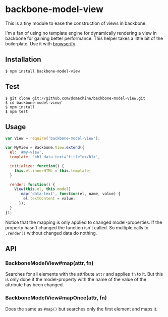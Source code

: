 # backbone-model-view

This is a tiny module to ease the construction of views in backbone.

I'm a fan of using no template engine for dynamically rendering a view
in backbone for gaining better performance. This helper takes a little
bit of the boilerplate. Use it with
[browserify](http://github.com/substack/node-browserify).

## Installation

    $ npm install backbone-model-view

## Test

    $ git clone git://github.com/domachine/backbone-model-view.git
    $ cd backbone-model-view/
    $ npm install
    $ npm test

## Usage

```js
var View = require('backbone-model-view');

var MyView = Backbone.View.extend({
  el: '#my-view',
  template: '<h1 data-text="title"></h1>',

  initialize: function() {
    this.el.innerHTML = this.template;
  }

  render: function() {
    View(this.el, this.model)
      .map('data-text', function(el, name, value) {
        el.textContent = value;
      });
  }
});
```

Notice that the mapping is only applied to changed
model-properties. If the property hasn't changed the function isn't
called. So multiple calls to `.render()` without changed data do
nothing.

## API

### BackboneModelView#map(attr, fn)

Searches for all elements with the attribute `attr` and applies `fn`
to it. But this is only done if the model-property with the name of
the value of the attribute has been changed.

### BackboneModelView#mapOnce(attr, fn)

Does the same as `#map()` but searches only the first element and maps
it.
